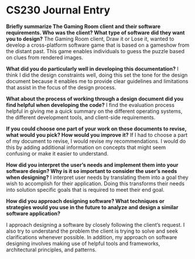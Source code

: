 # CS230 Journal Entry

**Briefly summarize The Gaming Room client and their software requirements. Who was the client? What type of software did they want you to design?**
The Gaming Room client, Draw it or Lose it, wanted to develop a cross-platform software game that is based on a gameshow from the distant past. This game enables individuals to guess the puzzle based on clues from rendered images.

**What did you do particularly well in developing this documentation?**
I think I did the design constraints well, doing this set the tone for the design document because it enables me to provide clear guidelines and limitations that assist in the focus of the design process.

**What about the process of working through a design document did you find helpful when developing the code?**
I find the evaluation process helpful in giving me a quick summary on the different operating systems, the different development tools, and client-side requirements.

**If you could choose one part of your work on these documents to revise, what would you pick? How would you improve it?**
If I had to choose a part of my document to revise, I would revise my recommendations. I would do this by adding additional information on concepts that might seem confusing or make it easier to understand.

**How did you interpret the user’s needs and implement them into your software design? Why is it so important to consider the user’s needs when designing?**
I interpret user needs by translating them into a goal they wish to accomplish for their application. Doing this transforms their needs into solution specific goals that is required to meet their end goal. 

**How did you approach designing software? What techniques or strategies would you use in the future to analyze and design a similar software application?**

I approach designing a software by closely following the client’s request. I also try to understand the problem the client is trying to solve and seek clarifications whenever possible. In addition, my approach on software designing involves making use of helpful tools and frameworks, architectural principles, and patterns.
